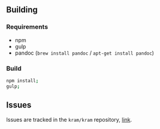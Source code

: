 ## Building

### Requirements

* npm
* gulp
* pandoc (`brew install pandoc` / `apt-get install pandoc`)

### Build

```bash
npm install;
gulp;
```

## Issues

Issues are tracked in the `kram/kram` repository, [link](https://github.com/kram/kram/labels/Website).
